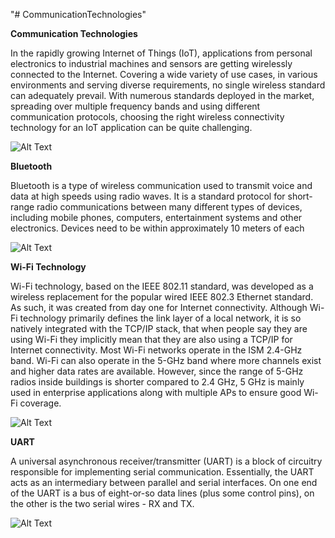 "# CommunicationTechnologies" 

**Communication Technologies**

In the rapidly growing Internet of Things (IoT), applications from personal electronics to industrial machines and sensors are getting wirelessly connected to the Internet. Covering a wide variety of use cases, in various environments and serving diverse requirements, no single wireless standard can adequately prevail. With numerous standards deployed in the market, spreading over multiple frequency bands and using different communication protocols, choosing the right wireless connectivity technology for an IoT application can be quite challenging. 

![Alt Text](https://res.cloudinary.com/people-matters/image/upload/w_624,h_351,c_scale,q_70/v1455703733/1455703731.jpg)

**Bluetooth**

Bluetooth is a type of wireless communication used to transmit voice and data at high speeds using radio waves. It is a standard protocol for short-range radio communications between many different types of devices, including mobile phones, computers, entertainment systems and other electronics. Devices need to be within approximately 10 meters of each 


![Alt Text](https://hotforsecurity.bitdefender.com/wp-content/uploads/2017/09/blueborne-bluetooth-attack-leaves-billions-of-devices-vulnerable-990x748.png)

**Wi-Fi Technology**

Wi-Fi technology, based on the IEEE 802.11 standard, was developed as a wireless replacement for the popular wired IEEE 802.3 Ethernet standard. As such, it was created from day one for Internet connectivity. Although Wi-Fi technology primarily defines the link layer of a local network, it is so natively integrated with the TCP/IP stack, that when people say they are using Wi-Fi they implicitly mean that they are also using a TCP/IP for Internet connectivity.
Most Wi-Fi networks operate in the ISM 2.4-GHz band. Wi-Fi can also operate in the 5-GHz band where more channels exist and higher data rates are available. However, since the range of 5-GHz radios inside buildings is shorter compared to 2.4 GHz, 5 GHz is mainly used in enterprise applications along with multiple APs to ensure good Wi-Fi coverage.

![Alt Text](https://1.bp.blogspot.com/-c5B1s2f5x0o/WAeml2rWmqI/AAAAAAAAAgQ/mDem3VtahWcNqcWe3coogpvUanSI-FYGACLcB/s1600/Block%2BDiagram.png)

**UART**

A universal asynchronous receiver/transmitter (UART) is a block of circuitry responsible for implementing serial communication. Essentially, the UART acts as an intermediary between parallel and serial interfaces. On one end of the UART is a bus of eight-or-so data lines (plus some control pins), on the other is the two serial wires - RX and TX.

![Alt Text](https://cdn.mikroe.com/blog/2016/09/uart_bus.jpg)

